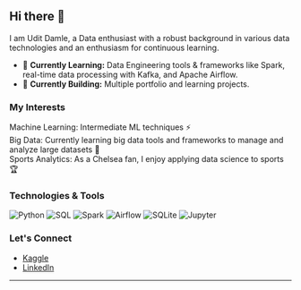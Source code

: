 ## Hi there 👋

I am Udit Damle, a Data enthusiast with a robust background in various data technologies and an enthusiasm for continuous learning.


- 🌱 **Currently Learning:** Data Engineering tools & frameworks like Spark, real-time data processing with Kafka, and Apache Airflow.
- 🌱 **Currently Building:** Multiple portfolio and learning projects. 


### My Interests
Machine Learning: Intermediate ML techniques ⚡ <br>
Big Data: Currently learning big data tools and frameworks to manage and analyze large datasets 💬 <br>
Sports Analytics: As a Chelsea fan, I enjoy applying data science to sports 🏆 <br>

### Technologies & Tools

![Python](https://img.shields.io/badge/-Python-000?&logo=python)
![SQL](https://img.shields.io/badge/-SQL-000?&logo=sql)
![Spark](https://img.shields.io/badge/-Apache%20Spark-000?&logo=apachespark)
![Airflow](https://img.shields.io/badge/-Apache%20Airflow-000?&logo=apacheairflow)
![SQLite](https://img.shields.io/badge/-SQLite-000?&logo=sqlite)
![Jupyter](https://img.shields.io/badge/-Jupyter-000?&logo=jupyter)

### Let's Connect

- [Kaggle](https://www.kaggle.com/uditdamle) <br>
- [LinkedIn](https://www.linkedin.com/in/dam-udit/) <be>

___
<!--
**Dam-Udit/Dam-Udit** is a ✨ _special_ ✨ repository because its `README.md` (this file) appears on your GitHub profile.

Here are some ideas to get you started:

- 🔭 I’m currently working on ...
- 🌱 I’m currently learning ...
- 👯 I’m looking to collaborate on ...
- 🤔 I’m looking for help with ...
- 💬 Ask me about ...
- 📫 How to reach me: ...
- 😄 Pronouns: ...
- ⚡ Fun fact: ...
-->
